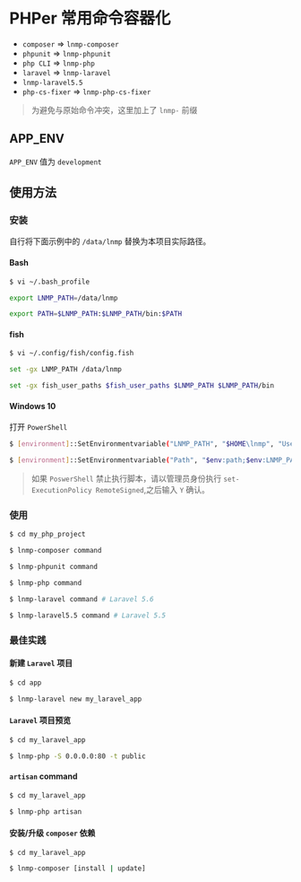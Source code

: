 # PHPer 常用命令容器化

* `composer` => `lnmp-composer`
* `phpunit`  => `lnmp-phpunit`
* `php CLI`  => `lnmp-php`
* `laravel`  => `lnmp-laravel`
* `lnmp-laravel5.5`
* `php-cs-fixer` => `lnmp-php-cs-fixer`

> 为避免与原始命令冲突，这里加上了 `lnmp-` 前缀

## APP_ENV

`APP_ENV` 值为 `development`

## 使用方法

### 安装

自行将下面示例中的 `/data/lnmp` 替换为本项目实际路径。

#### Bash

```bash
$ vi ~/.bash_profile

export LNMP_PATH=/data/lnmp

export PATH=$LNMP_PATH:$LNMP_PATH/bin:$PATH
```

#### fish

```bash
$ vi ~/.config/fish/config.fish

set -gx LNMP_PATH /data/lnmp

set -gx fish_user_paths $fish_user_paths $LNMP_PATH $LNMP_PATH/bin
```

#### Windows 10

打开 `PowerShell`

```bash
$ [environment]::SetEnvironmentvariable("LNMP_PATH", "$HOME\lnmp", "User")

$ [environment]::SetEnvironmentvariable("Path", "$env:path;$env:LNMP_PATH;$env:LNMP_PATH\windows;$env:LNMP_PATH\wsl", "User")
```

> 如果 `PoswerShell` 禁止执行脚本，请以管理员身份执行 `set-ExecutionPolicy RemoteSigned`,之后输入 `Y` 确认。

### 使用

```bash
$ cd my_php_project

$ lnmp-composer command

$ lnmp-phpunit command

$ lnmp-php command

$ lnmp-laravel command # Laravel 5.6

$ lnmp-laravel5.5 command # Laravel 5.5
```

### 最佳实践

#### 新建 `Laravel` 项目

```bash
$ cd app

$ lnmp-laravel new my_laravel_app
```

#### `Laravel` 项目预览

```bash
$ cd my_laravel_app

$ lnmp-php -S 0.0.0.0:80 -t public
```

#### `artisan` command

```bash
$ cd my_laravel_app

$ lnmp-php artisan
```

#### 安装/升级 `composer` 依赖

```bash
$ cd my_laravel_app

$ lnmp-composer [install | update]
```

